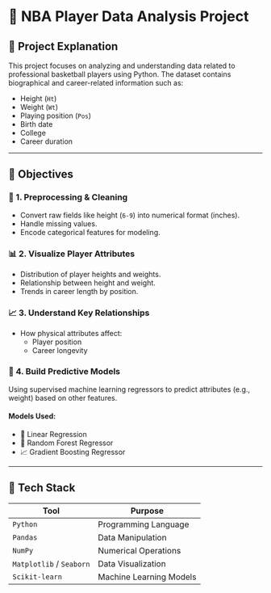 # 🏀 NBA Player Data Analysis Project

## 📌 Project Explanation  
This project focuses on analyzing and understanding data related to professional basketball players using Python. The dataset contains biographical and career-related information such as:

- Height (`Ht`)
- Weight (`Wt`)
- Playing position (`Pos`)
- Birth date
- College
- Career duration

---

## 🎯 Objectives

### 🧹 1. Preprocessing & Cleaning
- Convert raw fields like height (`6-9`) into numerical format (inches).
- Handle missing values.
- Encode categorical features for modeling.

### 📊 2. Visualize Player Attributes
- Distribution of player heights and weights.
- Relationship between height and weight.
- Trends in career length by position.

### 📈 3. Understand Key Relationships
- How physical attributes affect:
  - Player position
  - Career longevity

### 🤖 4. Build Predictive Models
Using supervised machine learning regressors to predict attributes (e.g., weight) based on other features.

#### Models Used:
- 🔹 Linear Regression  
- 🌲 Random Forest Regressor  
- 📈 Gradient Boosting Regressor  

---

## 🧰 Tech Stack

| Tool            | Purpose                          |
|-----------------|----------------------------------|
| `Python`        | Programming Language             |
| `Pandas`        | Data Manipulation                |
| `NumPy`         | Numerical Operations             |
| `Matplotlib` / `Seaborn` | Data Visualization  |
| `Scikit-learn`  | Machine Learning Models          |


